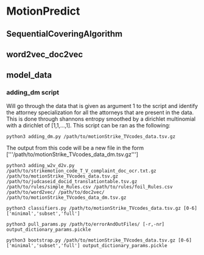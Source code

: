# MotionPredict

## SequentialCoveringAlgorithm

## word2vec_doc2vec

##  model_data 

### adding_dm script

Will go through the data that is given as argument 1 to the script and identify the attorney specialization for all the attorneys that are present in the data.
This is done through shannons entropy smoothed by a dirichlet multinomial with a dirichlet of [1,1,...,1].
This script can be ran as the following: 
```
python3 adding_dm.py /path/to/motionStrike_TVcodes_data.tsv.gz
```
The output from this code will be a new file in the form ['''/path/to/motionStrike_TVcodes_data_dm.tsv.gz''']

```
python3 adding_w2v_d2v.py /path/to/strikemotion_code_T_V_complaint_doc_ocr.txt.gz /path/to/motionStrike_TVcodes_data.tsv.gz /path/to/judcaseid_docid_translationtable.tsv.gz /path/to/rules/simple_Rules.csv /path/to/rules/foil_Rules.csv /path/to/word2vec/ /path/to/doc2vec/ /path/to/motionStrike_TVcodes_data_dm.tsv.gz
```

```
python3 classifiers.py /path/to/motionStrike_TVcodes_data.tsv.gz [0-6] ['minimal','subset','full']
```

```
python3 pull_params.py /path/to/errorAndOutFiles/ [-r,-nr] output_dictionary_params.pickle
```

```
python3 bootstrap.py /path/to/motionStrike_TVcodes_data.tsv.gz [0-6] ['minimal','subset','full'] output_dictionary_params.pickle
```
